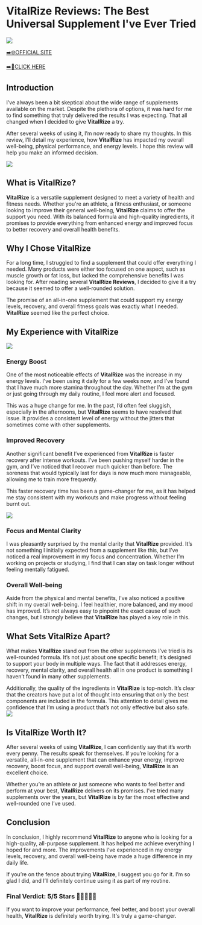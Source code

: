 # VitalRize Reviews: The Best Universal Supplement I've Ever Tried

[![](https://static.vecteezy.com/system/resources/thumbnails/019/896/014/small/buy-now-gradient-button-with-cart-symbol-buy-now-illustration-png.png)](https://edetoop.top/lander/sugarpreland-1/vitalrize.html) 

[➡️🌐OFFICIAL SITE](https://edetoop.top/lander/sugarpreland-1/vitalrize.html) 

[➡️🔗CLICK HERE](https://edetoop.top/lander/sugarpreland-1/vitalrize.html) 


## Introduction

I’ve always been a bit skeptical about the wide range of supplements available on the market. Despite the plethora of options, it was hard for me to find something that truly delivered the results I was expecting. That all changed when I decided to give **VitalRize** a try.

After several weeks of using it, I’m now ready to share my thoughts. In this review, I’ll detail my experience, how **VitalRize** has impacted my overall well-being, physical performance, and energy levels. I hope this review will help you make an informed decision. 

[![](https://wallpapers.com/images/hd/red-order-now-button-udg4jcj4arvn8b0n-2.png)](https://edetoop.top/lander/sugarpreland-1/vitalrize.html)  

## What is VitalRize?

**VitalRize** is a versatile supplement designed to meet a variety of health and fitness needs. Whether you're an athlete, a fitness enthusiast, or someone looking to improve their general well-being, **VitalRize** claims to offer the support you need. With its balanced formula and high-quality ingredients, it promises to provide everything from enhanced energy and improved focus to better recovery and overall health benefits.

## Why I Chose VitalRize

For a long time, I struggled to find a supplement that could offer everything I needed. Many products were either too focused on one aspect, such as muscle growth or fat loss, but lacked the comprehensive benefits I was looking for. After reading several **VitalRize Reviews**, I decided to give it a try because it seemed to offer a well-rounded solution.

The promise of an all-in-one supplement that could support my energy levels, recovery, and overall fitness goals was exactly what I needed. **VitalRize** seemed like the perfect choice.

## My Experience with VitalRize

[![](https://static.vecteezy.com/system/resources/thumbnails/019/896/014/small/buy-now-gradient-button-with-cart-symbol-buy-now-illustration-png.png)](https://edetoop.top/lander/sugarpreland-1/vitalrize.html)

### Energy Boost

One of the most noticeable effects of **VitalRize** was the increase in my energy levels. I’ve been using it daily for a few weeks now, and I’ve found that I have much more stamina throughout the day. Whether I’m at the gym or just going through my daily routine, I feel more alert and focused.

This was a huge change for me. In the past, I’d often feel sluggish, especially in the afternoons, but **VitalRize** seems to have resolved that issue. It provides a consistent level of energy without the jitters that sometimes come with other supplements.

### Improved Recovery

Another significant benefit I’ve experienced from **VitalRize** is faster recovery after intense workouts. I’ve been pushing myself harder in the gym, and I’ve noticed that I recover much quicker than before. The soreness that would typically last for days is now much more manageable, allowing me to train more frequently.

This faster recovery time has been a game-changer for me, as it has helped me stay consistent with my workouts and make progress without feeling burnt out.

[![](https://wallpapers.com/images/hd/red-order-now-button-udg4jcj4arvn8b0n-2.png)](https://edetoop.top/lander/sugarpreland-1/vitalrize.html)  

### Focus and Mental Clarity

I was pleasantly surprised by the mental clarity that **VitalRize** provided. It’s not something I initially expected from a supplement like this, but I’ve noticed a real improvement in my focus and concentration. Whether I’m working on projects or studying, I find that I can stay on task longer without feeling mentally fatigued.

### Overall Well-being

Aside from the physical and mental benefits, I’ve also noticed a positive shift in my overall well-being. I feel healthier, more balanced, and my mood has improved. It’s not always easy to pinpoint the exact cause of such changes, but I strongly believe that **VitalRize** has played a key role in this.

## What Sets VitalRize Apart?

What makes **VitalRize** stand out from the other supplements I’ve tried is its well-rounded formula. It’s not just about one specific benefit; it’s designed to support your body in multiple ways. The fact that it addresses energy, recovery, mental clarity, and overall health all in one product is something I haven’t found in many other supplements.

Additionally, the quality of the ingredients in **VitalRize** is top-notch. It’s clear that the creators have put a lot of thought into ensuring that only the best components are included in the formula. This attention to detail gives me confidence that I’m using a product that’s not only effective but also safe.
[![](https://static.vecteezy.com/system/resources/thumbnails/019/896/014/small/buy-now-gradient-button-with-cart-symbol-buy-now-illustration-png.png)](https://edetoop.top/lander/sugarpreland-1/vitalrize.html)
## Is VitalRize Worth It?

After several weeks of using **VitalRize**, I can confidently say that it’s worth every penny. The results speak for themselves. If you’re looking for a versatile, all-in-one supplement that can enhance your energy, improve recovery, boost focus, and support overall well-being, **VitalRize** is an excellent choice.

Whether you’re an athlete or just someone who wants to feel better and perform at your best, **VitalRize** delivers on its promises. I’ve tried many supplements over the years, but **VitalRize** is by far the most effective and well-rounded one I’ve used.

## Conclusion

In conclusion, I highly recommend **VitalRize** to anyone who is looking for a high-quality, all-purpose supplement. It has helped me achieve everything I hoped for and more. The improvements I’ve experienced in my energy levels, recovery, and overall well-being have made a huge difference in my daily life.

If you’re on the fence about trying **VitalRize**, I suggest you go for it. I’m so glad I did, and I’ll definitely continue using it as part of my routine.

### Final Verdict: 5/5 Stars 🌟🌟🌟🌟🌟

If you want to improve your performance, feel better, and boost your overall health, **VitalRize** is definitely worth trying. It's truly a game-changer.
